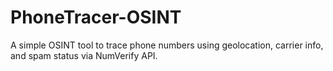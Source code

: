 # PhoneTracer-OSINT
A simple OSINT tool to trace phone numbers using geolocation, carrier info, and spam status via NumVerify API.

